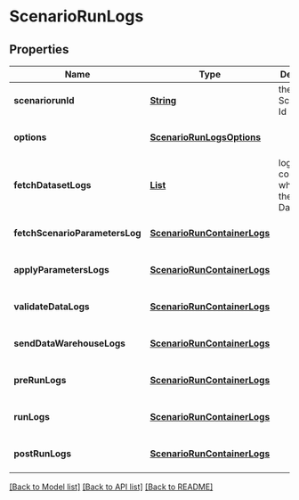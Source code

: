 # ScenarioRunLogs
## Properties

Name | Type | Description | Notes
------------ | ------------- | ------------- | -------------
**scenariorunId** | [**String**](string.md) | the ScenarioRun Id | [optional] [default to null]
**options** | [**ScenarioRunLogsOptions**](ScenarioRunLogsOptions.md) |  | [optional] [default to null]
**fetchDatasetLogs** | [**List**](ScenarioRunContainerLogs.md) | logs for the containers which fetch the Scenario Datasets | [optional] [default to null]
**fetchScenarioParametersLog** | [**ScenarioRunContainerLogs**](ScenarioRunContainerLogs.md) |  | [optional] [default to null]
**applyParametersLogs** | [**ScenarioRunContainerLogs**](ScenarioRunContainerLogs.md) |  | [optional] [default to null]
**validateDataLogs** | [**ScenarioRunContainerLogs**](ScenarioRunContainerLogs.md) |  | [optional] [default to null]
**sendDataWarehouseLogs** | [**ScenarioRunContainerLogs**](ScenarioRunContainerLogs.md) |  | [optional] [default to null]
**preRunLogs** | [**ScenarioRunContainerLogs**](ScenarioRunContainerLogs.md) |  | [optional] [default to null]
**runLogs** | [**ScenarioRunContainerLogs**](ScenarioRunContainerLogs.md) |  | [optional] [default to null]
**postRunLogs** | [**ScenarioRunContainerLogs**](ScenarioRunContainerLogs.md) |  | [optional] [default to null]

[[Back to Model list]](../README.md#documentation-for-models) [[Back to API list]](../README.md#documentation-for-api-endpoints) [[Back to README]](../README.md)

